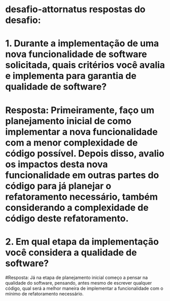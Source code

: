 # desafio-attornatus respostas do desafio:

# 1.	Durante a implementação de uma nova funcionalidade de software solicitada, quais critérios você avalia e implementa para garantia de qualidade de software?

# Resposta: Primeiramente, faço um planejamento inicial de como implementar a nova funcionalidade com a menor complexidade de código possível. Depois disso, avalio os impactos desta nova funcionalidade em outras partes do código para já planejar o refatoramento necessário, também considerando a complexidade de código deste refatoramento.

# 2.	Em qual etapa da implementação você considera a qualidade de software?

#Resposta: Já na etapa de planejamento inicial começo a pensar na qualidade do software, pensando, antes mesmo de escrever qualquer código, qual será a melhor maneira de implementar a funcionalidade com o mínimo de refatoramento necessário.
